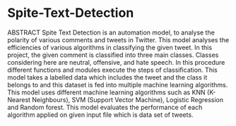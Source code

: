 # Spite-Text-Detection
ABSTRACT
Spite Text Detection is an automation model, to analyse the polarity of various comments and tweets in Twitter.
This model analyses the efficiencies of various algorithms in classifying the given tweet. 
In this project, the given comment is classified into three main classes. Classes considering here are neutral, offensive, and hate speech. 
In this procedure different functions and modules execute the steps of classification. 
This model takes a labelled data which includes the tweet and the class it belongs to and this dataset is fed into multiple machine learning algorithms. 
This model uses different machine learning algorithms such as KNN (K-Nearest Neighbours), SVM (Support Vector Machine), Logistic Regression and Random forest. 
This model evaluates the performance of each algorithm applied on given input file which is data set of tweets.
